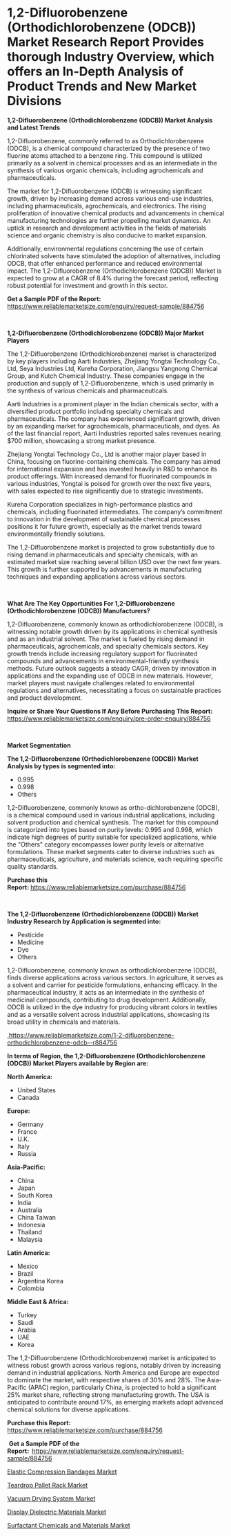 <p><h1>1,2-Difluorobenzene (Orthodichlorobenzene (ODCB)) Market Research Report Provides thorough Industry Overview, which offers an In-Depth Analysis of Product Trends and New Market Divisions</h1></p><p><strong>1,2-Difluorobenzene (Orthodichlorobenzene (ODCB)) Market Analysis and Latest Trends</strong></p>
<p><p>1,2-Difluorobenzene, commonly referred to as Orthodichlorobenzene (ODCB), is a chemical compound characterized by the presence of two fluorine atoms attached to a benzene ring. This compound is utilized primarily as a solvent in chemical processes and as an intermediate in the synthesis of various organic chemicals, including agrochemicals and pharmaceuticals.</p><p>The market for 1,2-Difluorobenzene (ODCB) is witnessing significant growth, driven by increasing demand across various end-use industries, including pharmaceuticals, agrochemicals, and electronics. The rising proliferation of innovative chemical products and advancements in chemical manufacturing technologies are further propelling market dynamics. An uptick in research and development activities in the fields of materials science and organic chemistry is also conducive to market expansion.</p><p>Additionally, environmental regulations concerning the use of certain chlorinated solvents have stimulated the adoption of alternatives, including ODCB, that offer enhanced performance and reduced environmental impact. The 1,2-Difluorobenzene (Orthodichlorobenzene (ODCB)) Market is expected to grow at a CAGR of 8.4% during the forecast period, reflecting robust potential for investment and growth in this sector.</p></p>
<p><strong>Get a Sample PDF of the Report:&nbsp;</strong> <a href="https://www.reliablemarketsize.com/enquiry/request-sample/884756">https://www.reliablemarketsize.com/enquiry/request-sample/884756</a></p>
<p>&nbsp;</p>
<p><strong>1,2-Difluorobenzene (Orthodichlorobenzene (ODCB)) Major Market Players</strong></p>
<p><p>The 1,2-Difluorobenzene (Orthodichlorobenzene) market is characterized by key players including Aarti Industries, Zhejiang Yongtai Technology Co., Ltd, Seya Industries Ltd, Kureha Corporation, Jiangsu Yangnong Chemical Group, and Kutch Chemical Industry. These companies engage in the production and supply of 1,2-Difluorobenzene, which is used primarily in the synthesis of various chemicals and pharmaceuticals.</p><p>Aarti Industries is a prominent player in the Indian chemicals sector, with a diversified product portfolio including specialty chemicals and pharmaceuticals. The company has experienced significant growth, driven by an expanding market for agrochemicals, pharmaceuticals, and dyes. As of the last financial report, Aarti Industries reported sales revenues nearing $700 million, showcasing a strong market presence.</p><p>Zhejiang Yongtai Technology Co., Ltd is another major player based in China, focusing on fluorine-containing chemicals. The company has aimed for international expansion and has invested heavily in R&D to enhance its product offerings. With increased demand for fluorinated compounds in various industries, Yongtai is poised for growth over the next five years, with sales expected to rise significantly due to strategic investments.</p><p>Kureha Corporation specializes in high-performance plastics and chemicals, including fluorinated intermediates. The company’s commitment to innovation in the development of sustainable chemical processes positions it for future growth, especially as the market trends toward environmentally friendly solutions.</p><p>The 1,2-Difluorobenzene market is projected to grow substantially due to rising demand in pharmaceuticals and specialty chemicals, with an estimated market size reaching several billion USD over the next few years. This growth is further supported by advancements in manufacturing techniques and expanding applications across various sectors.</p></p>
<p>&nbsp;</p>
<p><strong>What Are The Key Opportunities For 1,2-Difluorobenzene (Orthodichlorobenzene (ODCB)) Manufacturers?</strong></p>
<p><p>1,2-Difluorobenzene, commonly known as orthodichlorobenzene (ODCB), is witnessing notable growth driven by its applications in chemical synthesis and as an industrial solvent. The market is fueled by rising demand in pharmaceuticals, agrochemicals, and specialty chemicals sectors. Key growth trends include increasing regulatory support for fluorinated compounds and advancements in environmental-friendly synthesis methods. Future outlook suggests a steady CAGR, driven by innovation in applications and the expanding use of ODCB in new materials. However, market players must navigate challenges related to environmental regulations and alternatives, necessitating a focus on sustainable practices and product development.</p></p>
<p><strong>Inquire or Share Your Questions If Any Before Purchasing This Report:</strong> <a href="https://www.reliablemarketsize.com/enquiry/pre-order-enquiry/884756">https://www.reliablemarketsize.com/enquiry/pre-order-enquiry/884756</a></p>
<p>&nbsp;</p>
<p><strong>Market Segmentation</strong></p>
<p><strong>The 1,2-Difluorobenzene (Orthodichlorobenzene (ODCB)) Market Analysis by types is segmented into:</strong></p>
<p><ul><li>0.995</li><li>0.998</li><li>Others</li></ul></p>
<p><p>1,2-Difluorobenzene, commonly known as ortho-dichlorobenzene (ODCB), is a chemical compound used in various industrial applications, including solvent production and chemical synthesis. The market for this compound is categorized into types based on purity levels: 0.995 and 0.998, which indicate high degrees of purity suitable for specialized applications, while the "Others" category encompasses lower purity levels or alternative formulations. These market segments cater to diverse industries such as pharmaceuticals, agriculture, and materials science, each requiring specific quality standards.</p></p>
<p><strong>Purchase this Report:&nbsp;</strong><a href="https://www.reliablemarketsize.com/purchase/884756">https://www.reliablemarketsize.com/purchase/884756</a></p>
<p>&nbsp;</p>
<p><strong>The 1,2-Difluorobenzene (Orthodichlorobenzene (ODCB)) Market Industry Research by Application is segmented into:</strong></p>
<p><ul><li>Pesticide</li><li>Medicine</li><li>Dye</li><li>Others</li></ul></p>
<p><p>1,2-Difluorobenzene, commonly known as orthodichlorobenzene (ODCB), finds diverse applications across various sectors. In agriculture, it serves as a solvent and carrier for pesticide formulations, enhancing efficacy. In the pharmaceutical industry, it acts as an intermediate in the synthesis of medicinal compounds, contributing to drug development. Additionally, ODCB is utilized in the dye industry for producing vibrant colors in textiles and as a versatile solvent across industrial applications, showcasing its broad utility in chemicals and materials.</p></p>
<p><a href="https://www.reliablemarketsize.com/1-2-difluorobenzene-orthodichlorobenzene-odcb--r884756">&nbsp;https://www.reliablemarketsize.com/1-2-difluorobenzene-orthodichlorobenzene-odcb--r884756</a></p>
<p><strong>In terms of Region, the 1,2-Difluorobenzene (Orthodichlorobenzene (ODCB)) Market Players available by Region are:</strong></p>
<p>
    <p> <strong> North America: </strong>
        <ul>
            <li>United States</li>
            <li>Canada</li>
        </ul>
        </p> 
    <p> <strong> Europe: </strong>
        <ul>
            <li>Germany</li>
            <li>France</li>
            <li>U.K.</li>
            <li>Italy</li>
            <li>Russia</li>
        </ul>
        </p> 
    <p> <strong> Asia-Pacific: </strong>
        <ul>
            <li>China</li>
            <li>Japan</li>
            <li>South Korea</li>
            <li>India</li>
            <li>Australia</li>
            <li>China Taiwan</li>
            <li>Indonesia</li>
            <li>Thailand</li>
            <li>Malaysia</li>
        </ul>
        </p> 
    <p> <strong> Latin America: </strong>
        <ul>
            <li>Mexico</li>
            <li>Brazil</li>
            <li>Argentina Korea</li>
            <li>Colombia</li>
        </ul>
        </p> 
    <p> <strong> Middle East & Africa: </strong>
        <ul>
            <li>Turkey</li>
            <li>Saudi</li>
            <li>Arabia</li>
            <li>UAE</li>
            <li>Korea</li>
        </ul>
    </p>
    </p>
<p><p>The 1,2-Difluorobenzene (Orthodichlorobenzene) market is anticipated to witness robust growth across various regions, notably driven by increasing demand in industrial applications. North America and Europe are expected to dominate the market, with respective shares of 30% and 28%. The Asia-Pacific (APAC) region, particularly China, is projected to hold a significant 25% market share, reflecting strong manufacturing growth. The USA is anticipated to contribute around 17%, as emerging markets adopt advanced chemical solutions for diverse applications.</p></p>
<p><strong>Purchase this Report: </strong><a href="https://www.reliablemarketsize.com/purchase/884756">https://www.reliablemarketsize.com/purchase/884756</a></p>
<p>&nbsp;<strong>Get a Sample PDF of the Report:&nbsp;&nbsp;</strong><a href="https://www.reliablemarketsize.com/enquiry/request-sample/884756">https://www.reliablemarketsize.com/enquiry/request-sample/884756</a></p>
<p><strong></strong></p>
<p><p><a href="https://www.linkedin.com/pulse/elastic-compression-bandages-market-size-share-trends-xowke?trackingId=1vdpd2GgQgamRY2Ri4C4lg%3D%3D">Elastic Compression Bandages Market</a></p><p><a href="https://www.linkedin.com/pulse/teardrop-pallet-rack-industry-sector-new-technologies-market-iizdc?trackingId=ke7R8YNWR6ilRAAkv12ZgA%3D%3D">Teardrop Pallet Rack Market</a></p><p><a href="https://www.linkedin.com/pulse/evaluating-global-vacuum-drying-system-market-trends-growth-ypnfc?trackingId=E4siqh%2FWTtWOFi1ZMLxMAw%3D%3D">Vacuum Drying System Market</a></p><p><a href="https://issuu.com/reportprime-2/docs/display-dielectric-materials-market_1922d1d89206b2">Display Dielectric Materials Market</a></p><p><a href="https://issuu.com/reportprime-2/docs/surfactant-chemicals-and-materials-_8cc47ee5150ef9">Surfactant Chemicals and Materials Market</a></p></p>